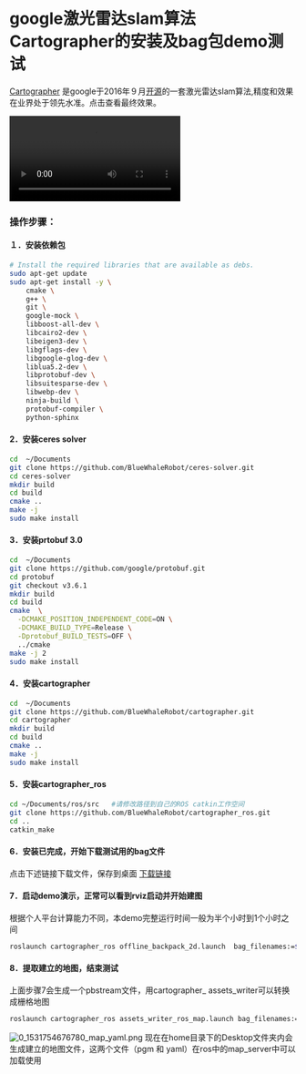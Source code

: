 # google激光雷达slam算法Cartographer的安装及bag包demo测试<br>
[Cartographer](http://community.bwbot.org/uploads/files/1481259224698-2d-loop-closure.pdf) 是google于2016年９月[开源](https://github.com/googlecartographer)的一套激光雷达slam算法,精度和效果在业界处于领先水准。点击查看最终效果。

<video src="https://community.bwbot.org/assets/uploads/files/1537778600791-1481260640230-lidar1.webm" controls style="max-width:100%;"></video>

### 操作步骤：

#### １．安装依赖包

```bash
# Install the required libraries that are available as debs.
sudo apt-get update
sudo apt-get install -y \
    cmake \
    g++ \
    git \
    google-mock \
    libboost-all-dev \
    libcairo2-dev \
    libeigen3-dev \
    libgflags-dev \
    libgoogle-glog-dev \
    liblua5.2-dev \
    libprotobuf-dev \
    libsuitesparse-dev \
    libwebp-dev \
    ninja-build \
    protobuf-compiler \
    python-sphinx
```

#### 2．安装ceres solver

```bash
cd  ~/Documents
git clone https://github.com/BlueWhaleRobot/ceres-solver.git
cd ceres-solver
mkdir build
cd build
cmake ..
make -j
sudo make install
```

#### 3．安装prtobuf 3.0

```bash
cd  ~/Documents
git clone https://github.com/google/protobuf.git
cd protobuf
git checkout v3.6.1
mkdir build
cd build
cmake  \
  -DCMAKE_POSITION_INDEPENDENT_CODE=ON \
  -DCMAKE_BUILD_TYPE=Release \
  -Dprotobuf_BUILD_TESTS=OFF \
  ../cmake
make -j 2
sudo make install
```

#### 4．安装cartographer

```bash
cd  ~/Documents
git clone https://github.com/BlueWhaleRobot/cartographer.git
cd cartographer
mkdir build
cd build
cmake ..
make -j
sudo make install
```
#### 5．安装cartographer_ros

```bash
cd ~/Documents/ros/src   #请修改路径到自己的ROS catkin工作空间
git clone https://github.com/BlueWhaleRobot/cartographer_ros.git
cd ..
catkin_make
```

#### 6．安装已完成，开始下载测试用的bag文件

点击下述链接下载文件，保存到桌面
[下载链接](https://www.bwbot.org/s/vQ2D9Z)

#### 7．启动demo演示，正常可以看到rviz启动并开始建图

根据个人平台计算能力不同，本demo完整运行时间一般为半个小时到1个小时之间

```bash
roslaunch cartographer_ros offline_backpack_2d.launch  bag_filenames:=${HOME}/Desktop/cartographer_paper_deutsches_museum.bag
```

#### 8．提取建立的地图，结束测试

上面步骤7会生成一个pbstream文件，用cartographer_ assets_writer可以转换成栅格地图

```bash
roslaunch cartographer_ros assets_writer_ros_map.launch bag_filenames:=${HOME}/Desktop/cartographer_paper_deutsches_museum.bag pose_graph_filename:=${HOME}/Desktop/cartographer_paper_deutsches_museum.bag.pbstream
```

![0_1531754676780_map_yaml.png](http://community.bwbot.org/assets/uploads/files/1531754680770-map_yaml-resized.png) 
现在在home目录下的Desktop文件夹内会生成建立的地图文件，这两个文件（pgm 和 yaml）在ros中的map_server中可以加载使用
